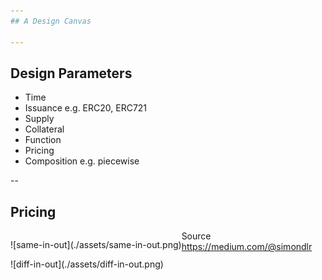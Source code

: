 ```yaml
---
## A Design Canvas

---
```

## Design Parameters
* Time
* Issuance e.g. ERC20, ERC721
* Supply
* Collateral
* Function
* Pricing
* Composition e.g. piecewise

--
## Pricing 

<div style="text-align: left; float: left;">
  <p data-markdown>![same-in-out](./assets/same-in-out.png)</p>
  <p data-markdown>![diff-in-out](./assets/diff-in-out.png)</p>
  <!-- more Elements -->
</div>

Source https://medium.com/@simondlr
